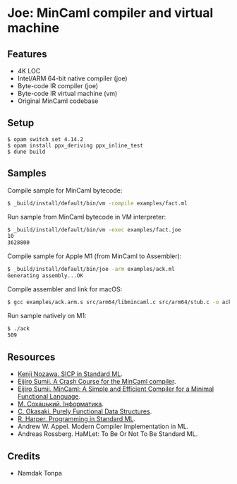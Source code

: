 Joe: MinCaml compiler and virtual machine
=========================================

Features
--------

* 4K LOC
* Intel/ARM 64-bit native compiler (joe)
* Byte-code IR compiler (joe)
* Byte-code IR virtual machine (vm)
* Original MinCaml codebase

Setup
-----

```
$ opam switch set 4.14.2
$ opam install ppx_deriving ppx_inline_test
$ dune build
```

Samples
-------

Compile sample for MinCaml bytecode:

```sh
$ _build/install/default/bin/vm -compile examples/fact.ml
```

Run sample from MinCaml bytecode in VM interpreter:

```sh
$ _build/install/default/bin/vm -exec examples/fact.joe
10
3628800
```

Compile sample for Apple M1 (from MinCaml to Assembler):

```sh
$ _build/install/default/bin/joe -arm examples/ack.ml
Generating assembly...OK
```

Compile assembler and link for macOS:

```sh
$ gcc examples/ack.arm.s src/arm64/libmincaml.c src/arm64/stub.c -o ack
```

Run sample natively on M1:

```sh
$ ./ack
509
```

Resources
---------

* <a href="https://github.com/hz7k-nzw/sicp-in-smlnj">Kenji Nozawa. SICP in Standard ML</a>.
* <a href="https://esumii.github.io/min-caml/index-e.html">Eijiro Sumii. A Crash Course for the MinCaml compiler</a>.
* <a href="https://esumii.github.io/min-caml/paper.pdf">Eijiro Sumii. MinCaml: A Simple and Efficient Compiler for a Minimal Functional Language</a>.
* <a href="https://tonpa.guru/stream/2024/2024-03-30%20Інформатика.htm">М. Сохацький. Інформатика</a>.
* <a href="https://www.cs.cmu.edu/~rwh/students/okasaki.pdf">C. Okasaki. Purely Functional Data Structures</a>.
* <a href="https://www.cs.cmu.edu/~rwh/isml/book.pdf">R. Harper. Programming in Standard ML</a>.
* Andrew W. Appel. Modern Compiler Implementation in ML.
* Andreas Rossberg. HaMLet: To Be Or Not To Be Standard ML.

Credits
-------

* Namdak Tonpa
